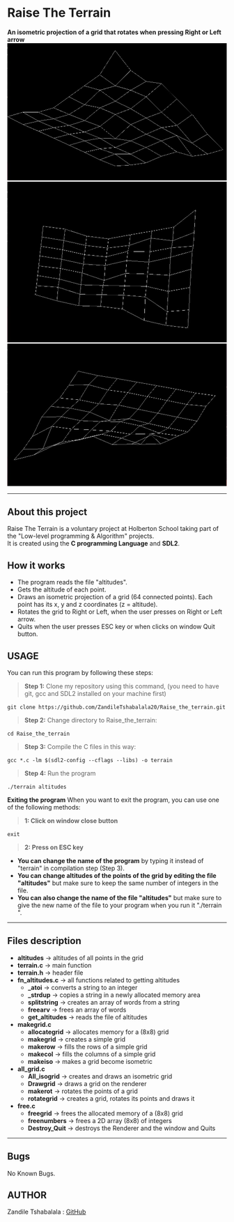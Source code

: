 # Raise The Terrain
**An isometric projection of a grid that rotates when pressing Right or Left arrow**
![grid1](/grid1.jpg)
![grid2](/grid2.jpg)
![grid3](/grid3.jpg)
****
## About this project
Raise The Terrain is a voluntary project at Holberton School taking part of the "Low-level programming & Algorithm" projects.\
It is created using the **C programming Language** and **SDL2**.
## How it works
 - The program reads the file "altitudes".
 - Gets the altitude of each point.
 - Draws an isometric projection of a grid (64 connected points). Each point has its x, y and z coordinates (z = altitude).
 - Rotates the grid to Right or Left, when the user presses on Right or Left arrow.
 - Quits when the user presses ESC key or when clicks on window Quit button.
## USAGE
You can run this program by following these steps:
> **Step 1:** Clone my repository using this command, (you need to have git, gcc and SDL2 installed on your machine first)
````
git clone https://github.com/ZandileTshabalala20/Raise_the_terrain.git
````
> **Step 2:** Change directory to Raise_the_terrain:
````
cd Raise_the_terrain
````
> **Step 3:** Compile the C files in this way:
````
gcc *.c -lm $(sdl2-config --cflags --libs) -o terrain
````
> **Step 4:** Run the program
````
./terrain altitudes
````
**Exiting the program**
When you want to exit the program, you can use one of the following methods:
> **1: Click on window close button**
````
exit
````
> **2: Press on ESC key**
 - **You can change the name of the program** by typing it instead of "terrain" in compilation step (Step 3).
 - **You can change altitudes of the points of the grid by editing the file "altitudes"** but make sure to keep the same number of integers in the file.
 - **You can also change the name of the file "altitudes"** but make sure to give the new name of the file to your program when you run it "./terrain <new name>".
****
## Files description
 - **altitudes** -> altitudes of all points in the grid
 - **terrain.c** -> main function
 - **terrain.h** -> header file
 - **fn_altitudes.c** -> all functions related to getting altitudes
 	- **_atoi** -> converts a string to an integer
	- **_strdup** -> copies a string in a newly allocated memory area
	- **splitstring** -> creates an array of words from a string
	- **freearv** -> frees an array of words
	- **get_altitudes** -> reads the file of altitudes
 - **makegrid.c**
 	- **allocategrid** -> allocates memory for a (8x8) grid
	- **makegrid** -> creates a simple grid
	- **makerow** -> fills the rows of a simple grid
	- **makecol** -> fills the columns of a simple grid
	- **makeiso** -> makes a grid become isometric
 - **all_grid.c**
 	- **All_isogrid** -> creates and draws an isometric grid
	- **Drawgrid** -> draws a grid on the renderer
	- **makerot** -> rotates the points of a grid
	- **rotategrid** -> creates a grid, rotates its points and draws it
 - **free.c**
	- **freegrid** -> frees the allocated memory of a (8x8) grid
	- **freenumbers** -> frees a 2D array (8x8) of integers
	- **Destroy_Quit** -> destroys the Renderer and the window and Quits
****
## Bugs
No Known Bugs.
## AUTHOR
Zandile Tshabalala : [GitHub]  

[GitHub]: https://github.com/ZandileTshabalala20/Raise_the_terrain.git



